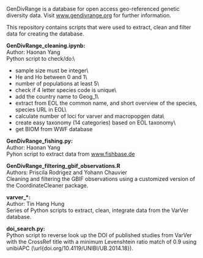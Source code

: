 GenDivRange is a database for open access geo-referenced genetic diversity data. Visit www.gendivrange.org for further information.

This repository contains scripts that were used to extract, clean and filter data for creating the database.

**GenDivRange_cleaning.ipynb:**\
Author: Haonan Yang\
Python script to check/do:\
- sample size must be integer\
- He and Ho between 0 and 1\
- number of populations at least 5\
- check if 4 letter species code is unique\
- add the country name to Geog_1\
- extract from EOL the common name, and short overview of the species, species URL in EOL\
- calculate number of loci for varver and macropopgen data\
- create easy taxonomy (14 categories) based on EOL taxonomy\
- get BIOM from WWF database

**GenDivRange_fishing.py:**\
Author: Haonan Yang\
Pyhon script to extract data from www.fishbase.de

**GenDivRange_filtering_gbif_observations.R**\
Authors: Priscila Rodrigez and Yohann Chauvier\
Cleaning and filtering the GBIF observations using a customized version of the CoordinateCleaner package.

**varver_*:**\
Author: Tin Hang Hung\
Series of Python scripts to extract, clean, integrate data from the VarVer database.

**doi_search.py:**\
Python script to reverse look up the DOI of published studies from VarVer with the CrossRef title with a minimum Levenshtein ratio match of 0.9 using unibiAPC (\url{doi.org/10.4119/UNIBI/UB.2014.18}).
